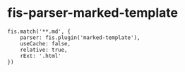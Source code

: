 # fis-parser-marked-template

```
fis.match('**.md', {
    parser: fis.plugin('marked-template'),
    useCache: false,
    relative: true,
    rExt: '.html'
})
```